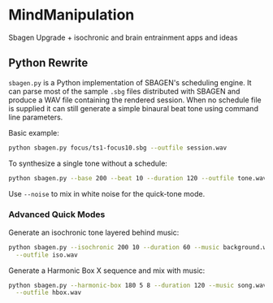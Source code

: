 # MindManipulation

Sbagen Upgrade + isochronic and brain entrainment apps and ideas

## Python Rewrite

`sbagen.py` is a Python implementation of SBAGEN's scheduling engine.  It can
parse most of the sample `.sbg` files distributed with SBAGEN and produce a WAV
file containing the rendered session.  When no schedule file is supplied it can
still generate a simple binaural beat tone using command line parameters.

Basic example:

```bash
python sbagen.py focus/ts1-focus10.sbg --outfile session.wav
```

To synthesize a single tone without a schedule:

```bash
python sbagen.py --base 200 --beat 10 --duration 120 --outfile tone.wav
```

Use `--noise` to mix in white noise for the quick-tone mode.

### Advanced Quick Modes

Generate an isochronic tone layered behind music:

```bash
python sbagen.py --isochronic 200 10 --duration 60 --music background.wav \
  --outfile iso.wav
```

Generate a Harmonic Box X sequence and mix with music:

```bash
python sbagen.py --harmonic-box 180 5 8 --duration 120 --music song.wav \
  --outfile hbox.wav

